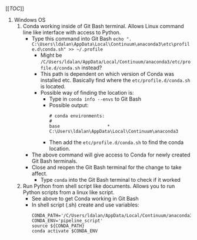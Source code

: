 [[_TOC_]]

1. Windows OS
    1. Conda working inside of Git Bash terminal.  Allows Linux command line like interface with access to Python.
        - Type this command into Git Bash `echo ". C:\Users\ldalan\AppData\Local\Continuum\anaconda3\etc\profile.d\conda.sh" >> ~/.profile`
            - Might be `/C/Users/ldalan/AppData/Local/Continuum/anaconda3/etc/profile.d/conda.sh` instead?
            - This path is dependent on which version of Conda was installed etc.  Basically find where the `etc/profile.d/conda.sh` is located.
            - Possible way of finding the location is: 
                - Type in `conda info --envs` to Git Bash
                - Possible output: 
                    ```
                    # conda environments:
                    #
                    base                  *  C:\Users\ldalan\AppData\Local\Continuum\anaconda3
                    ```
                - Then add the `etc/profile.d/conda.sh` to find the conda location.
        - The above command will give access to Conda for newly created Git Bash terminals.
        - Close and reopen the Git Bash terminal for the change to take affect.  
            - Type `conda` into the Git Bash terminal to check if it worked 
    2. Run Python from shell script like documents.  Allows you to run Python scripts from a linux like script.
        - See above to get Conda working in Git Bash
        - In shell script (.sh) create and use variables:
            ```
            CONDA_PATH='/C/Users/ldalan/AppData/Local/Continuum/anaconda3/etc/profile.d/conda.sh'
            CONDA_ENV='pipeline_script'
            source ${CONDA_PATH}
            conda activate $CONDA_ENV
            ```
            
                 
        